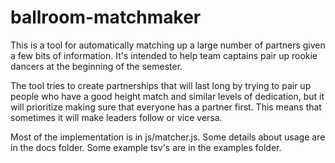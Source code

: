 # ballroom-matchmaker

This is a tool for automatically matching up a large number of partners given a
few bits of information.  It's intended to help team captains pair up rookie
dancers at the beginning of the semester.

The tool tries to create partnerships that will last long by trying to pair up
people who have a good height match and similar levels of dedication, but it
will prioritize making sure that everyone has a partner first.  This means that
sometimes it will make leaders follow or vice versa.

Most of the implementation is in js/matcher.js.  Some details about usage are
in the docs folder.  Some example tsv's are in the examples folder.
